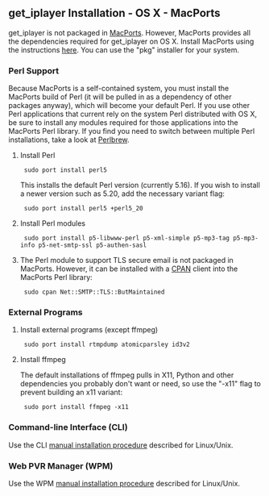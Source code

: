 ## get_iplayer Installation - OS X - MacPorts

get_iplayer is not packaged in [MacPorts](http://www.macports.org). However, MacPorts provides all the dependencies required for get_iplayer on OS X.  Install MacPorts using the instructions [here](http://www.macports.org/install.php).  You can use the "pkg" installer for your system.

### Perl Support

Because MacPorts is a self-contained system, you must install the MacPorts build of Perl (it will be pulled in as a dependency of other packages anyway), which will become your default Perl.  If you use other Perl applications that current rely on the system Perl distributed with OS X, be sure to install any modules required for those applications into the MacPorts Perl library.  If you find you need to switch between multiple Perl installations, take a look at [Perlbrew](http://perlbrew.pl).

1. Install Perl
 
		sudo port install perl5

    This installs the default Perl version (currently 5.16). If you wish to install a newer version such as 5.20, add the necessary variant flag:

		sudo port install perl5 +perl5_20

2. Install Perl modules

		sudo port install p5-libwww-perl p5-xml-simple p5-mp3-tag p5-mp3-info p5-net-smtp-ssl p5-authen-sasl

3. The Perl module to support TLS secure email is not packaged in MacPorts.  However, it can be installed with a [CPAN](http://www.cpan.org) client into the MacPorts Perl library:

		sudo cpan Net::SMTP::TLS::ButMaintained

### External Programs

1. Install external programs (except ffmpeg)

		sudo port install rtmpdump atomicparsley id3v2

2. Install ffmpeg

    The default installations of ffmpeg pulls in X11, Python and other dependencies you probably don't want or need, so use the "-x11" flag to prevent building an x11 variant:

		sudo port install ffmpeg -x11
    
### Command-line Interface (CLI)

Use the CLI [manual installation procedure](/wiki/manual) described for Linux/Unix.

### Web PVR Manager (WPM)

Use the WPM [manual installation procedure](/wiki/manual) described for Linux/Unix.